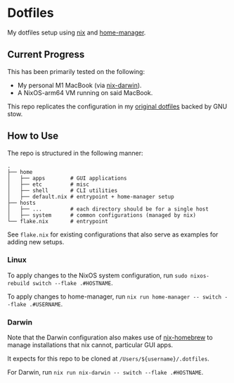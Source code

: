 # Dotfiles

My dotfiles setup using [nix](https://nixos.org) and [home-manager](https://github.com/nix-community/home-manager).

## Current Progress

This has been primarily tested on the following:
* My personal M1 MacBook (via [nix-darwin](https://github.com/LnL7/nix-darwin)).
* A NixOS-arm64 VM running on said MacBook.

This repo replicates the configuration in my [original dotfiles](https://github.com/alexxyu/dotfiles/tree/d917afa4823b1d8b432ef1477f10a12695286e6f) backed by GNU stow.

## How to Use

The repo is structured in the following manner:

```
.
├── home
│   ├── apps        # GUI applications
│   ├── etc         # misc
│   ├── shell       # CLI utilities
│   ├── default.nix # entrypoint + home-manager setup
├── hosts
│   ├── ...         # each directory should be for a single host
│   ├── system      # common configurations (managed by nix)
└── flake.nix       # entrypoint
```

See `flake.nix` for existing configurations that also serve as examples for adding new setups.

### Linux

To apply changes to the NixOS system configuration, run `sudo nixos-rebuild switch --flake .#HOSTNAME`.

To apply changes to home-manager, run `nix run home-manager -- switch --flake .#USERNAME`.

### Darwin

Note that the Darwin configuration also makes use of [nix-homebrew](https://github.com/zhaofengli/nix-homebrew) to manage installations that nix cannot, particular GUI apps.

It expects for this repo to be cloned at `/Users/${username}/.dotfiles`.

For Darwin, run `nix run nix-darwin -- switch --flake .#HOSTNAME`.
